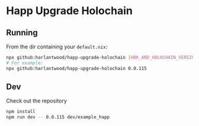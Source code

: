 # Happ Upgrade Holochain

## Running

From the dir containing your `default.nix`:

```sh
npx github:harlantwood/happ-upgrade-holochain [HDK_AND_HOLOCHAIN_VERSION]
# For example:
npx github:harlantwood/happ-upgrade-holochain 0.0.115
```

## Dev

Check out the repository

```sh
npm install
npm run dev -- 0.0.115 dev/example_happ
```
